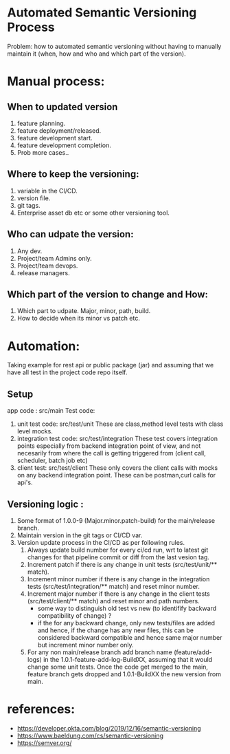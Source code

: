 # Automated Semantic Versioning Process

Problem: how to automated semantic versioning without having to manually maintain it (when, how and who and which part of the version).

# Manual process: 
##  When to updated version
  1. feature planning.
  2. feature deployment/released.
  3. feature development start.
  4. feature development completion.
  5. Prob more cases..
  
## Where to keep the versioning:
  1. variable in the CI/CD.
  2. version file.
  3. git tags.
  4. Enterprise asset db etc or some other versioning tool.
  
## Who can udpate the version:
  1. Any dev.
  2. Project/team Admins only.
  3. Project/team devops.
  4. release managers.
  
## Which part of the version to change and How:
  1. Which part to udpate. Major, minor, path, build.
  2. How to decide when its minor vs patch etc.
  
  
 # Automation:
 
 Taking example for rest api or public package (jar) and assuming that we have all test in the project code repo itself.
 
 ## Setup
 
 app code : src/main
 Test code: 
   1. unit test code: src/test/unit
      These are class,method level tests with class level mocks.
   2. integration test code: src/test/integration
      These test covers integration points especially from backend integration point of view, and not necesarily from where the call is getting triggered from (client call, scheduler, batch job etc)
   3. client test: src/test/client
      These only covers the client calls with mocks on any backend integration point.
      These can be postman,curl calls for api's.

## Versioning logic :
  1. Some format of 1.0.0-9 (Major.minor.patch-build) for the main/release branch.
  2. Maintain version in the git tags or CI/CD var.
  3. Version update process in the CI/CD as per following rules.
      1. Always update build number for every ci/cd run, wrt to latest git changes for that pipeline commit or diff from the last vesion tag.
      2. Increment patch if there is any change in unit tests (src/test/unit/** match).
      3. Increment minor number if there is any change in the integration tests (src/test/integration/** match) and reset minor number.
      4. Increment major number if there is any change in the client tests (src/test/client/** match) and reset minor and path numbers.
          - some way to distinguish old test vs new (to identifify backward compatibility of change) ?
          - if the for any backward change, only new tests/files are added and hence, if the change has any new files, this can be considered backward compatible and hence same major number but increment minor number only.
      5. For any non main/release branch add branch name (feature/add-logs) in the 1.0.1-feature-add-log-BuildXX, assuming that it would change some unit tests. Once the code get merged to the main, feature branch gets dropped and 1.0.1-BuildXX the new version from main.
  
  
  
# references: 
  - https://developer.okta.com/blog/2019/12/16/semantic-versioning
  - https://www.baeldung.com/cs/semantic-versioning
  - https://semver.org/
